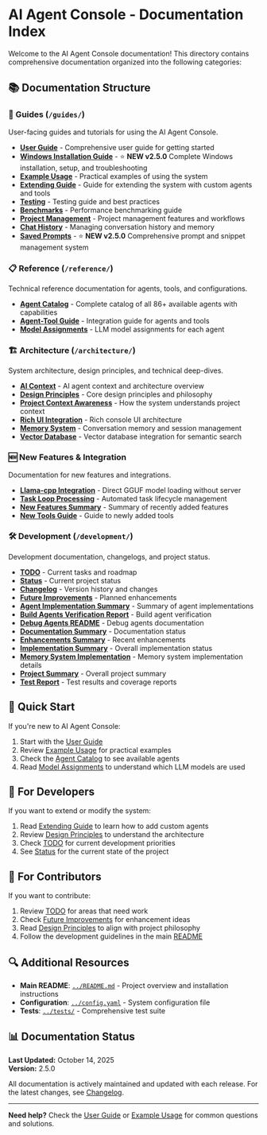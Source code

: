 # AI Agent Console - Documentation Index

Welcome to the AI Agent Console documentation! This directory contains comprehensive documentation organized into the following categories:

## 📚 Documentation Structure

### 📖 Guides (`/guides/`)
User-facing guides and tutorials for using the AI Agent Console.

- **[User Guide](guides/user_guide.md)** - Comprehensive user guide for getting started
- **[Windows Installation Guide](guides/WINDOWS_INSTALLATION.md)** - ⭐ **NEW v2.5.0** Complete Windows installation, setup, and troubleshooting
- **[Example Usage](guides/EXAMPLE_USAGE.md)** - Practical examples of using the system
- **[Extending Guide](guides/EXTENDING_GUIDE.md)** - Guide for extending the system with custom agents and tools
- **[Testing](guides/TESTING.md)** - Testing guide and best practices
- **[Benchmarks](guides/BENCHMARKS.md)** - Performance benchmarking guide
- **[Project Management](guides/PROJECT_MANAGEMENT.md)** - Project management features and workflows
- **[Chat History](guides/CHAT_HISTORY.md)** - Managing conversation history and memory
- **[Saved Prompts](guides/SAVED_PROMPTS.md)** - ⭐ **NEW v2.5.0** Comprehensive prompt and snippet management system

### 📋 Reference (`/reference/`)
Technical reference documentation for agents, tools, and configurations.

- **[Agent Catalog](reference/AGENT_CATALOG.md)** - Complete catalog of all 86+ available agents with capabilities
- **[Agent-Tool Guide](reference/AGENT_TOOL_GUIDE.md)** - Integration guide for agents and tools
- **[Model Assignments](reference/MODEL_ASSIGNMENTS.md)** - LLM model assignments for each agent

### 🏗️ Architecture (`/architecture/`)
System architecture, design principles, and technical deep-dives.

- **[AI Context](architecture/AI_CONTEXT.md)** - AI agent context and architecture overview
- **[Design Principles](architecture/DESIGN_PRINCIPLES.md)** - Core design principles and philosophy
- **[Project Context Awareness](architecture/PROJECT_CONTEXT_AWARENESS.md)** - How the system understands project context
- **[Rich UI Integration](architecture/RICH_UI_INTEGRATION.md)** - Rich console UI architecture
- **[Memory System](architecture/MEMORY_SYSTEM.md)** - Conversation memory and session management
- **[Vector Database](architecture/VECTOR_DB.md)** - Vector database integration for semantic search

### 🆕 New Features & Integration
Documentation for new features and integrations.

- **[Llama-cpp Integration](LLAMA_CPP_INTEGRATION.md)** - Direct GGUF model loading without server
- **[Task Loop Processing](TASK_LOOP_PROCESSING.md)** - Automated task lifecycle management
- **[New Features Summary](NEW_FEATURES_SUMMARY.md)** - Summary of recently added features
- **[New Tools Guide](NEW_TOOLS_GUIDE.md)** - Guide to newly added tools

### 🛠️ Development (`/development/`)
Development documentation, changelogs, and project status.

- **[TODO](TODO.md)** - Current tasks and roadmap
- **[Status](development/STATUS.md)** - Current project status
- **[Changelog](development/CHANGELOG.md)** - Version history and changes
- **[Future Improvements](development/FUTURE_IMPROVEMENTS.md)** - Planned enhancements
- **[Agent Implementation Summary](development/AGENT_IMPLEMENTATION_SUMMARY.md)** - Summary of agent implementations
- **[Build Agents Verification Report](development/BUILD_AGENTS_VERIFICATION_REPORT.md)** - Build agent verification
- **[Debug Agents README](development/DEBUG_AGENTS_README.md)** - Debug agents documentation
- **[Documentation Summary](development/DOCUMENTATION_SUMMARY.md)** - Documentation status
- **[Enhancements Summary](development/ENHANCEMENTS_SUMMARY.md)** - Recent enhancements
- **[Implementation Summary](development/IMPLEMENTATION_SUMMARY.md)** - Overall implementation status
- **[Memory System Implementation](development/MEMORY_SYSTEM_IMPLEMENTATION_SUMMARY.md)** - Memory system implementation details
- **[Project Summary](development/PROJECT_SUMMARY.md)** - Overall project summary
- **[Test Report](development/TEST_REPORT.md)** - Test results and coverage reports

## 🚀 Quick Start

If you're new to AI Agent Console:
1. Start with the [User Guide](guides/user_guide.md)
2. Review [Example Usage](guides/EXAMPLE_USAGE.md) for practical examples
3. Check the [Agent Catalog](reference/AGENT_CATALOG.md) to see available agents
4. Read [Model Assignments](reference/MODEL_ASSIGNMENTS.md) to understand which LLM models are used

## 🔧 For Developers

If you want to extend or modify the system:
1. Read [Extending Guide](guides/EXTENDING_GUIDE.md) to learn how to add custom agents
2. Review [Design Principles](architecture/DESIGN_PRINCIPLES.md) to understand the architecture
3. Check [TODO](TODO.md) for current development priorities
4. See [Status](development/STATUS.md) for the current state of the project

## 📝 For Contributors

If you want to contribute:
1. Review [TODO](TODO.md) for areas that need work
2. Check [Future Improvements](development/FUTURE_IMPROVEMENTS.md) for enhancement ideas
3. Read [Design Principles](architecture/DESIGN_PRINCIPLES.md) to align with project philosophy
4. Follow the development guidelines in the main [README](../README.md)

## 🔍 Additional Resources

- **Main README**: [`../README.md`](../README.md) - Project overview and installation instructions
- **Configuration**: [`../config.yaml`](../config.yaml) - System configuration file
- **Tests**: [`../tests/`](../tests/) - Comprehensive test suite

## 📊 Documentation Status

**Last Updated:** October 14, 2025  
**Version:** 2.5.0

All documentation is actively maintained and updated with each release. For the latest changes, see [Changelog](development/CHANGELOG.md).

---

**Need help?** Check the [User Guide](guides/user_guide.md) or [Example Usage](guides/EXAMPLE_USAGE.md) for common questions and solutions.
